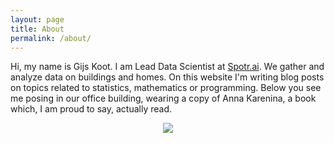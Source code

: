```yaml
---
layout: page
title: About
permalink: /about/
---
```


Hi, my name is Gijs Koot. I am Lead Data Scientist at [Spotr.ai](https://www.spotr.ai/). We gather and analyze data on buildings and homes. On this website I'm writing blog posts on topics related to statistics, mathematics or programming. Below you see me posing in our office building, wearing a copy of Anna Karenina, a book which, I am proud to say, actually read. 

<center>
<img src="https://uploads-ssl.webflow.com/5ecfaf06a80336126f82e578/5ed89cfc8a8928e9b75440ad_Gijs%27%20picture-p-500.jpeg" />
</center>
